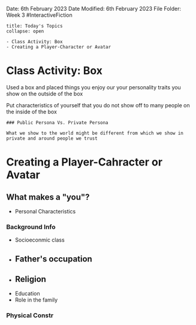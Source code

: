 Date: 6th February 2023
Date Modified: 6th February 2023
File Folder: Week 3
#InteractiveFiction 

```ad-abstract
title: Today's Topics
collapse: open

- Class Activity: Box
- Creating a Player-Character or Avatar

```


# Class Activity: Box

Used a box and placed things you enjoy our your personality traits you show on the outside of the box 

Put characteristics of yourself that you do not show off to many people on the inside of the box

```ad-important
### Public Persona Vs. Private Persona

What we show to the world might be different from which we show in private and around people we trust
```



# Creating a Player-Cahracter or Avatar

## What makes a "you"?

- Personal Characteristics

### Background Info
- Socioeconmic class
- Father's occupation
	- 
- Religion
	- 
- Education
- Role in the family

### Physical Constr





